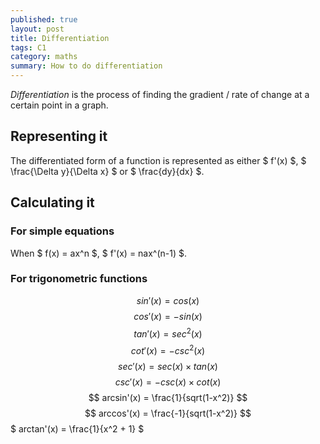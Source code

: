 ```yaml
---
published: true
layout: post
title: Differentiation
tags: C1
category: maths
summary: How to do differentiation
---
```



_Differentiation_ is the process of finding the gradient / rate of change at a certain point in a graph.

## Representing it

The differentiated form of a function is represented as either $ f'(x) $, $ \frac{\Delta y}{\Delta x} $ or $ \frac{dy}{dx} $.

## Calculating it

### For simple equations
When $ f(x) = ax^n $, $ f'(x) = nax^(n-1) $.

### For trigonometric functions
$$ sin'(x) = cos(x) $$
$$ cos'(x) = -sin(x) $$
$$ tan'(x) = sec^2(x) $$
$$ cot'(x) = -csc^2(x) $$
$$ sec'(x) = sec(x) \times tan(x) $$
$$ csc'(x) = -csc(x) \times cot(x) $$
$$ arcsin'(x) = \frac{1}{sqrt(1-x^2)} $$
$$ arccos'(x) = \frac{-1}{sqrt(1-x^2)} $$
$ arctan'(x) = \frac{1}{x^2 + 1} $
